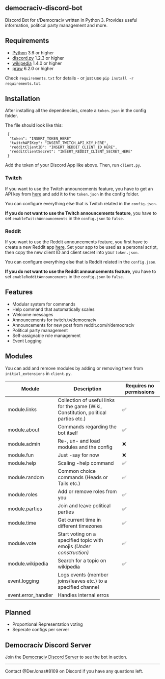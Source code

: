 ## democraciv-discord-bot
Discord Bot for r/Democraciv written in Python 3. Provides useful information, political party management and more. 

## Requirements

* [Python](https://www.python.org/downloads//) 3.6 or higher
* [discord.py](https://github.com/Rapptz/discord.py) 1.2.3 or higher
* [wikipedia](https://pypi.org/project/wikipedia/) 1.4.0 or higher
* [praw](https://github.com/praw-dev/praw) 6.2.0 or higher
 
Check `requirements.txt` for details - or just use `pip install -r requirements.txt`.

## Installation
After installing all the dependencies, create a `token.json` in the config folder.

The file should look like this:
```
 {
  "token": "INSERT_TOKEN_HERE"
  "twitchAPIKey": "INSERT_TWITCH_API_KEY_HERE",
  "redditClientID": "INSERT_REDDIT_CLIENT_ID_HERE",
  "redditClientSecret": "INSERT_REDDIT_CLIENT_SECRET_HERE"
 }
```
Add the token of your Discord App like above. Then, run `client.py`.

### Twitch 

If you want to use the Twitch announcements feature, you have to get an API key from [here](https://dev.twitch.tv/console/apps)
and add it to the `token.json` in the config folder.

You can configure everything else that is Twitch related in the `config.json`.

**If you do not want to use the Twitch announcements feature**, you have to set `enableTwitchAnnouncements` in the
`config.json` to `false`.

### Reddit 

If you want to use the Reddit announcements feature, you first have to create a new Reddit app [here](https://www.reddit.com/prefs/apps). 
Set your app to be used as a personal script, then copy the new client ID and client secret into your `token.json`.

You can configure everything else that is Reddit related in the `config.json`.

**If you do not want to use the Reddit announcements feature**, you have to set `enableRedditAnnouncements` in the
`config.json` to `false`.


## Features
* Modular system for commands
* Help command that automatically scales
* Welcome messages
* Announcements for twitch.tv/democraciv
* Announcements for new post from reddit.com/r/democraciv
* Political party management
* Self-assignable role management
* Event Logging 

## Modules
You can add and remove modules by adding or removing them from `initial_extensions` in `client.py`.

Module | Description | Requires no permissions
------------ | ------------- | -------------
module.links | Collection of useful links for the game (Wiki, Constitution, political parties etc.) | ✅
module.about | Commands regarding the bot itself | ✅
module.admin | Re-, un- and load modules and the config | ❌
module.fun | Just -say for now | ❌
module.help | Scaling -help command | ✅
module.random | Common choice commands (Heads or Tails etc.) | ✅
module.roles | Add or remove roles from you | ✅
module.parties | Join and leave political parties | ✅
module.time | Get current time in different timezones | ✅
module.vote | Start voting on a specified topic with emojis *(Under construction)* | ✅
module.wikipedia | Search for a topic on wikipedia | ✅
event.logging | Logs events (member joins/leaves etc.) to a specified channel | 
event.error_handler | Handles internal erros | 

## Planned
* Proportional Representation voting
* Seperate configs per server

## Democraciv Discord Server
Join the [Democraciv Discord Server](https://discord.gg/AK7dYMG) to see the bot in action.

---

Contact @DerJonas#8109 on Discord if you have any questions left.
